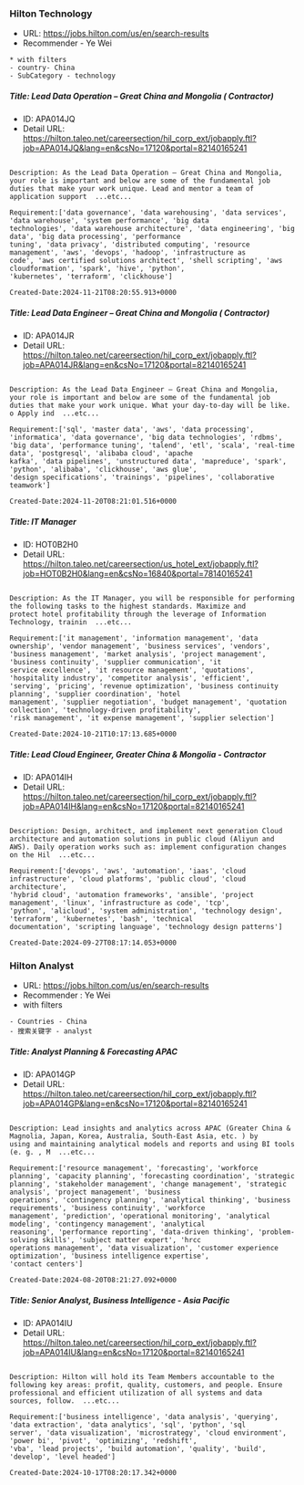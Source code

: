 ### Hilton Technology
* URL: https://jobs.hilton.com/us/en/search-results
* Recommender - Ye Wei

```
* with filters
- country- China
- SubCategory - technology 

```


##### Title: Lead Data Operation – Great China and Mongolia ( Contractor)
* ID: APA014JQ
* Detail URL: https://hilton.taleo.net/careersection/hil_corp_ext/jobapply.ftl?job=APA014JQ&lang=en&csNo=17120&portal=82140165241

```

Description: As the Lead Data Operation – Great China and Mongolia, your role is important and below are some of the fundamental job
duties that make your work unique. Lead and mentor a team of application support  ...etc...

Requirement:['data governance', 'data warehousing', 'data services', 'data warehouse', 'system performance', 'big data
technologies', 'data warehouse architecture', 'data engineering', 'big data', 'big data processing', 'performance
tuning', 'data privacy', 'distributed computing', 'resource management', 'aws', 'devops', 'hadoop', 'infrastructure as
code', 'aws certified solutions architect', 'shell scripting', 'aws cloudformation', 'spark', 'hive', 'python',
'kubernetes', 'terraform', 'clickhouse']

Created-Date:2024-11-21T08:20:55.913+0000

```


##### Title: Lead Data Engineer – Great China and Mongolia ( Contractor)
* ID: APA014JR
* Detail URL: https://hilton.taleo.net/careersection/hil_corp_ext/jobapply.ftl?job=APA014JR&lang=en&csNo=17120&portal=82140165241

```

Description: As the Lead Data Engineer – Great China and Mongolia, your role is important and below are some of the fundamental job
duties that make your work unique. What your day-to-day will be like. o Apply ind  ...etc...

Requirement:['sql', 'master data', 'aws', 'data processing', 'informatica', 'data governance', 'big data technologies', 'rdbms',
'big data', 'performance tuning', 'talend', 'etl', 'scala', 'real-time data', 'postgresql', 'alibaba cloud', 'apache
kafka', 'data pipelines', 'unstructured data', 'mapreduce', 'spark', 'python', 'alibaba', 'clickhouse', 'aws glue',
'design specifications', 'trainings', 'pipelines', 'collaborative teamwork']

Created-Date:2024-11-20T08:21:01.516+0000

```


##### Title: IT Manager
* ID: HOT0B2H0
* Detail URL: https://hilton.taleo.net/careersection/us_hotel_ext/jobapply.ftl?job=HOT0B2H0&lang=en&csNo=16840&portal=78140165241

```

Description: As the IT Manager, you will be responsible for performing the following tasks to the highest standards. Maximize and
protect hotel profitability through the leverage of Information Technology, trainin  ...etc...

Requirement:['it management', 'information management', 'data ownership', 'vendor management', 'business services', 'vendors',
'business management', 'market analysis', 'project management', 'business continuity', 'supplier communication', 'it
service excellence', 'it resource management', 'quotations', 'hospitality industry', 'competitor analysis', 'efficient',
'serving', 'pricing', 'revenue optimization', 'business continuity planning', 'supplier coordination', 'hotel
management', 'supplier negotiation', 'budget management', 'quotation collection', 'technology-driven profitability',
'risk management', 'it expense management', 'supplier selection']

Created-Date:2024-10-21T10:17:13.685+0000

```


##### Title: Lead Cloud Engineer, Greater China & Mongolia - Contractor
* ID: APA014IH
* Detail URL: https://hilton.taleo.net/careersection/hil_corp_ext/jobapply.ftl?job=APA014IH&lang=en&csNo=17120&portal=82140165241

```

Description: Design, architect, and implement next generation Cloud architecture and automation solutions in public cloud (Aliyun and
AWS). Daily operation works such as: implement configuration changes on the Hil  ...etc...

Requirement:['devops', 'aws', 'automation', 'iaas', 'cloud infrastructure', 'cloud platforms', 'public cloud', 'cloud architecture',
'hybrid cloud', 'automation frameworks', 'ansible', 'project management', 'linux', 'infrastructure as code', 'tcp',
'python', 'alicloud', 'system administration', 'technology design', 'terraform', 'kubernetes', 'bash', 'technical
documentation', 'scripting language', 'technology design patterns']

Created-Date:2024-09-27T08:17:14.053+0000

```


### Hilton Analyst
* URL: https://jobs.hilton.com/us/en/search-results
* Recommender : Ye Wei
* with filters

```
- Countries - China
- 搜索关键字 - analyst 

```


##### Title: Analyst Planning & Forecasting APAC
* ID: APA014GP
* Detail URL: https://hilton.taleo.net/careersection/hil_corp_ext/jobapply.ftl?job=APA014GP&lang=en&csNo=17120&portal=82140165241

```

Description: Lead insights and analytics across APAC (Greater China & Magnolia, Japan, Korea, Australia, South-East Asia, etc. ) by
using and maintaining analytical models and reports and using BI tools (e. g. , M  ...etc...

Requirement:['resource management', 'forecasting', 'workforce planning', 'capacity planning', 'forecasting coordination', 'strategic
planning', 'stakeholder management', 'change management', 'strategic analysis', 'project management', 'business
operations', 'contingency planning', 'analytical thinking', 'business requirements', 'business continuity', 'workforce
management', 'prediction', 'operational monitoring', 'analytical modeling', 'contingency management', 'analytical
reasoning', 'performance reporting', 'data-driven thinking', 'problem-solving skills', 'subject matter expert', 'hrcc
operations management', 'data visualization', 'customer experience optimization', 'business intelligence expertise',
'contact centers']

Created-Date:2024-08-20T08:21:27.092+0000

```


##### Title: Senior Analyst, Business Intelligence - Asia Pacific
* ID: APA014IU
* Detail URL: https://hilton.taleo.net/careersection/hil_corp_ext/jobapply.ftl?job=APA014IU&lang=en&csNo=17120&portal=82140165241

```

Description: Hilton will hold its Team Members accountable to the following key areas: profit, quality, customers, and people. Ensure
professional and efficient utilization of all systems and data sources, follow.  ...etc...

Requirement:['business intelligence', 'data analysis', 'querying', 'data extraction', 'data analytics', 'sql', 'python', 'sql
server', 'data visualization', 'microstrategy', 'cloud environment', 'power bi', 'pivot', 'optimizing', 'redshift',
'vba', 'lead projects', 'build automation', 'quality', 'build', 'develop', 'level headed']

Created-Date:2024-10-17T08:20:17.342+0000
